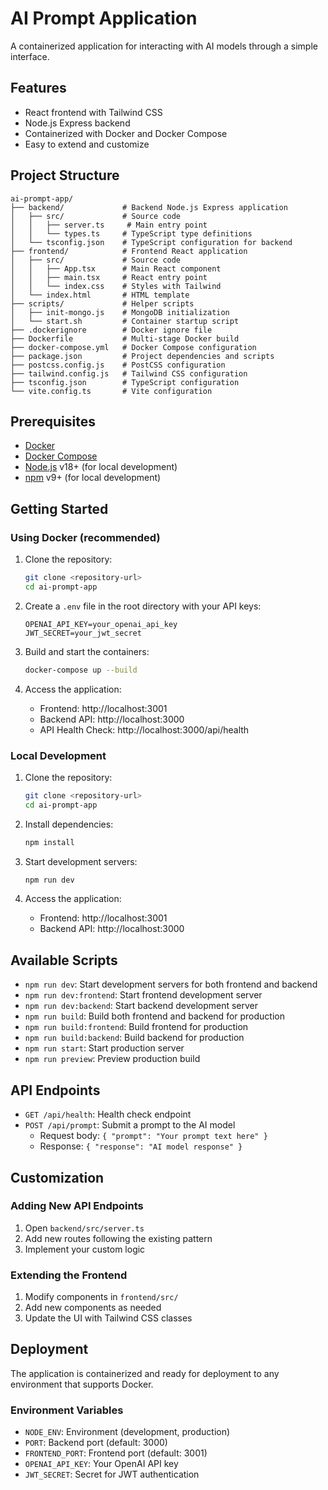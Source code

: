 # AI Prompt Application

A containerized application for interacting with AI models through a simple interface.

## Features

- React frontend with Tailwind CSS
- Node.js Express backend
- Containerized with Docker and Docker Compose
- Easy to extend and customize

## Project Structure

```
ai-prompt-app/
├── backend/             # Backend Node.js Express application
│   ├── src/             # Source code
│   │   ├── server.ts     # Main entry point
│   │   └── types.ts     # TypeScript type definitions
│   └── tsconfig.json    # TypeScript configuration for backend
├── frontend/            # Frontend React application
│   ├── src/             # Source code
│   │   ├── App.tsx      # Main React component
│   │   ├── main.tsx     # React entry point
│   │   └── index.css    # Styles with Tailwind
│   └── index.html       # HTML template
├── scripts/             # Helper scripts
│   ├── init-mongo.js    # MongoDB initialization
│   └── start.sh         # Container startup script
├── .dockerignore        # Docker ignore file
├── Dockerfile           # Multi-stage Docker build
├── docker-compose.yml   # Docker Compose configuration
├── package.json         # Project dependencies and scripts
├── postcss.config.js    # PostCSS configuration
├── tailwind.config.js   # Tailwind CSS configuration
├── tsconfig.json        # TypeScript configuration
└── vite.config.ts       # Vite configuration
```

## Prerequisites

- [Docker](https://docs.docker.com/get-docker/)
- [Docker Compose](https://docs.docker.com/compose/install/)
- [Node.js](https://nodejs.org/) v18+ (for local development)
- [npm](https://www.npmjs.com/) v9+ (for local development)

## Getting Started

### Using Docker (recommended)

1. Clone the repository:
   ```bash
   git clone <repository-url>
   cd ai-prompt-app
   ```

2. Create a `.env` file in the root directory with your API keys:
   ```
   OPENAI_API_KEY=your_openai_api_key
   JWT_SECRET=your_jwt_secret
   ```

3. Build and start the containers:
   ```bash
   docker-compose up --build
   ```

4. Access the application:
   - Frontend: http://localhost:3001
   - Backend API: http://localhost:3000
   - API Health Check: http://localhost:3000/api/health

### Local Development

1. Clone the repository:
   ```bash
   git clone <repository-url>
   cd ai-prompt-app
   ```

2. Install dependencies:
   ```bash
   npm install
   ```

3. Start development servers:
   ```bash
   npm run dev
   ```

4. Access the application:
   - Frontend: http://localhost:3001
   - Backend API: http://localhost:3000

## Available Scripts

- `npm run dev`: Start development servers for both frontend and backend
- `npm run dev:frontend`: Start frontend development server
- `npm run dev:backend`: Start backend development server
- `npm run build`: Build both frontend and backend for production
- `npm run build:frontend`: Build frontend for production
- `npm run build:backend`: Build backend for production
- `npm run start`: Start production server
- `npm run preview`: Preview production build

## API Endpoints

- `GET /api/health`: Health check endpoint
- `POST /api/prompt`: Submit a prompt to the AI model
  - Request body: `{ "prompt": "Your prompt text here" }`
  - Response: `{ "response": "AI model response" }`

## Customization

### Adding New API Endpoints

1. Open `backend/src/server.ts`
2. Add new routes following the existing pattern
3. Implement your custom logic

### Extending the Frontend

1. Modify components in `frontend/src/`
2. Add new components as needed
3. Update the UI with Tailwind CSS classes

## Deployment

The application is containerized and ready for deployment to any environment that supports Docker.

### Environment Variables

- `NODE_ENV`: Environment (development, production)
- `PORT`: Backend port (default: 3000)
- `FRONTEND_PORT`: Frontend port (default: 3001)
- `OPENAI_API_KEY`: Your OpenAI API key
- `JWT_SECRET`: Secret for JWT authentication
